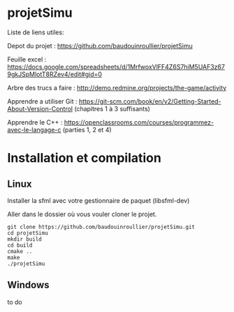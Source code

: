 # projetSimu

Liste de liens utiles:

Depot du projet : https://github.com/baudouinroullier/projetSimu

Feuille excel : https://docs.google.com/spreadsheets/d/1MrfwoxVlFF4Z6S7hiM5UAF3z679gkJSpMlotT8RZev4/edit#gid=0

Arbre des trucs a faire : http://demo.redmine.org/projects/the-game/activity


Apprendre a utiliser Git : https://git-scm.com/book/en/v2/Getting-Started-About-Version-Control (chapitres 1 à 3 suffisants)

Apprendre le C++ : https://openclassrooms.com/courses/programmez-avec-le-langage-c (parties 1, 2 et 4)

# Installation et compilation

## Linux

Installer la sfml avec votre gestionnaire de paquet (libsfml-dev)

Aller dans le dossier où vous vouler cloner le projet.

```
git clone https://github.com/baudouinroullier/projetSimu.git
cd projetSimu
mkdir build
cd build
cmake ..
make
./projetSimu
```

## Windows

to do

